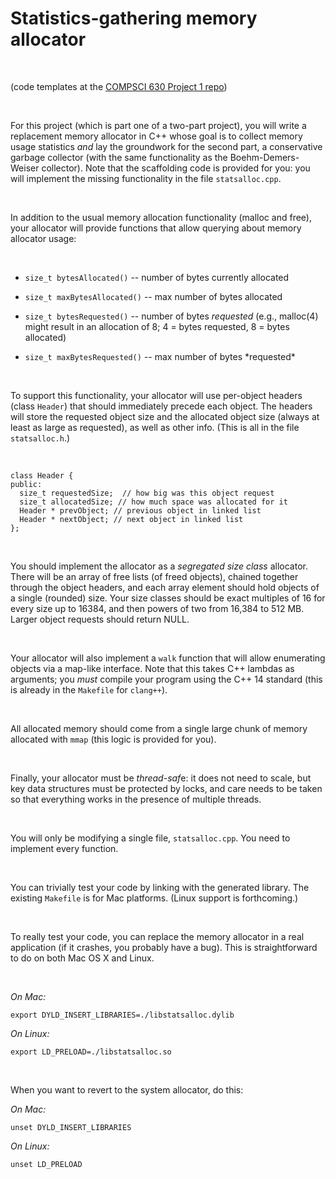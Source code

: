 Statistics-gathering memory allocator
=====================================

 

(code templates at the [COMPSCI 630 Project 1
repo](https://github.com/UMass-COMPSCI-630/Spring2017/tree/master/projects/project-1
))

 

For this project (which is part one of a two-part project), you will write a
replacement memory allocator in C++ whose goal is to collect memory usage
statistics *and* lay the groundwork for the second part, a conservative garbage
collector (with the same functionality as the Boehm-Demers-Weiser collector).
Note that the scaffolding code is provided for you: you will implement the
missing functionality in the file `statsalloc.cpp`.

 

In addition to the usual memory allocation functionality (malloc and free), your
allocator will provide functions that allow querying about memory allocator
usage:

 

-   `size_t bytesAllocated()` -- number of bytes currently allocated

-   `size_t maxBytesAllocated()` -- max number of bytes allocated

-   `size_t bytesRequested()` -- number of bytes *requested* (e.g., malloc(4)
    might result in an allocation of 8; 4 = bytes requested, 8 = bytes
    allocated)

-   `size_t maxBytesRequested()` -- max number of bytes \*requested\*

 

To support this functionality, your allocator will use per-object headers (class
`Header`) that should immediately precede each object. The headers will store
the requested object size and the allocated object size (always at least as
large as requested), as well as other info. (This is all in the file
`statsalloc.h`.)

 

~~~~~~~~~~~~~~~~~~~~~~~~~~~~~~~~~~~~~~~~~~~~~~~~~~~~~~~~~~~~~~~~~~~~~~~~~~~~~~~~
class Header {
public:
  size_t requestedSize;  // how big was this object request
  size_t allocatedSize; // how much space was allocated for it
  Header * prevObject; // previous object in linked list
  Header * nextObject; // next object in linked list
};
~~~~~~~~~~~~~~~~~~~~~~~~~~~~~~~~~~~~~~~~~~~~~~~~~~~~~~~~~~~~~~~~~~~~~~~~~~~~~~~~

 

You should implement the allocator as a *segregated size class* allocator. There
will be an array of free lists (of freed objects), chained together through the
object headers, and each array element should hold objects of a single (rounded)
size. Your size classes should be exact multiples of 16 for every size up to
16384, and then powers of two from 16,384 to 512 MB. Larger object requests
should return NULL.

 

Your allocator will also implement a `walk` function that will allow enumerating
objects via a map-like interface. Note that this takes C++ lambdas as arguments;
you *must* compile your program using the C++ 14 standard (this is already in
the `Makefile` for `clang++`).

 

All allocated memory should come from a single large chunk of memory allocated
with `mmap` (this logic is provided for you).

 

Finally, your allocator must be *thread-saf*e: it does not need to scale, but
key data structures must be protected by locks, and care needs to be taken so
that everything works in the presence of multiple threads.

 

You will only be modifying a single file, `statsalloc.cpp`. You need to
implement every function.

 

You can trivially test your code by linking with the generated library. The
existing `Makefile` is for Mac platforms. (Linux support is forthcoming.)

 

To really test your code, you can replace the memory allocator in a real
application (if it crashes, you probably have a bug). This is straightforward to
do on both Mac OS X and Linux.

 

*On Mac:*

`export DYLD_INSERT_LIBRARIES=./libstatsalloc.dylib`

*On Linux:*

`export LD_PRELOAD=./libstatsalloc.so`

 

When you want to revert to the system allocator, do this:

*On Mac:*

`unset​ DYLD_INSERT_LIBRARIES`

*On Linux:*

`unset​ LD_PRELOAD`
